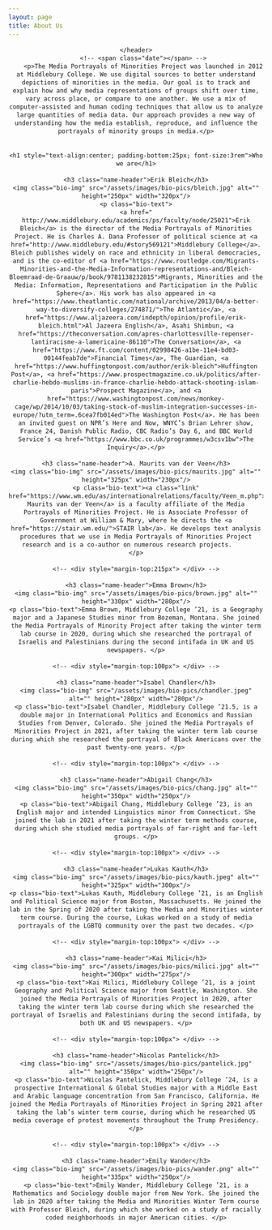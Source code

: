 ```yaml
---
layout: page
title: About Us
---
```

<!-- Global site tag (gtag.js) - Google Analytics -->
<script async src="https://www.googletagmanager.com/gtag/js?id=UA-146764207-1"></script>
<script>
  window.dataLayer = window.dataLayer || [];
  function gtag(){dataLayer.push(arguments);}
  gtag('js', new Date());

  gtag('config', 'UA-146764207-1');
</script>


<!-- Post -->
<section class="post">
    <header class="major">

    </header>
        <!-- <span class="date"></span> -->
        <p>The Media Portrayals of Minorities Project was launched in 2012 at Middlebury College. We use digital sources to better understand depictions of minorities in the media. Our goal is to track and explain how and why media representations of groups shift over time, vary across place, or compare to one another. We use a mix of computer-assisted and human coding techniques that allow us to analyze large quantities of media data. Our approach provides a new way of understanding how the media establish, reproduce, and influence the portrayals of minority groups in media.</p>


    <h1 style="text-align:center; padding-bottom:25px; font-size:3rem">Who we are</h1>

    <h3 class="name-header">Erik Bleich</h3>
    <img class="bio-img" src="/assets/images/bio-pics/bleich.jpg" alt="" height="250px" width="320px"/>
    <p class="bio-text">
    <a href=" http://www.middlebury.edu/academics/ps/faculty/node/25021">Erik Bleich</a> is the director of the Media Portrayals of Minorities Project. He is Charles A. Dana Professor of political science at <a href="http://www.middlebury.edu/#story569121">Middlebury College</a>. Bleich publishes widely on race and ethnicity in liberal democracies, and is the co-editor of <a href="https://www.routledge.com/Migrants-Minorities-and-the-Media-Information-representations-and/Bleich-Bloemraad-de-Graauw/p/book/9781138232815">Migrants, Minorities and the Media: Information, Representations and Participation in the Public Sphere</a>. His work has also appeared in <a href="https://www.theatlantic.com/national/archive/2013/04/a-better-way-to-diversify-colleges/274871/">The Atlantic</a>, <a href="https://www.aljazeera.com/indepth/opinion/profile/erik-bleich.html">Al Jazeera English</a>, Asahi Shimbun, <a href="https://theconversation.com/apres-charlottesville-repenser-lantiracisme-a-lamericaine-86110">The Conversation</a>, <a href="https://www.ft.com/content/02998426-a1be-11e4-bd03-00144feab7de">Financial Times</a>, The Guardian, <a href="https://www.huffingtonpost.com/author/erik-bleich">Huffington Post</a>, <a href="https://www.prospectmagazine.co.uk/politics/after-charlie-hebdo-muslims-in-france-charlie-hebdo-attack-shooting-islam-paris">Prospect Magazine</a>, and <a href="https://www.washingtonpost.com/news/monkey-cage/wp/2014/10/03/taking-stock-of-muslim-integration-successes-in-europe/?utm_term=.6cea7fb014ed">The Washington Post</a>. He has been an invited guest on NPR’s Here and Now, WNYC’s Brian Lehrer show, France 24, Danish Public Radio, CBC Radio’s Day 6, and BBC World Service’s <a href="https://www.bbc.co.uk/programmes/w3csv1bw">The Inquiry</a>.</p>

    <h3 class="name-header">A. Maurits van der Veen</h3>
    <img class="bio-img" src="/assets/images/bio-pics/maurits.jpg" alt="" height="325px" width="230px"/>
    <p class="bio-text"><a class="link" href="https://www.wm.edu/as/internationalrelations/faculty/Veen_m.php">A. Maurits van der Veen</a> is a faculty affiliate of the Media Portrayals of Minorities Project. He is Associate Professor of Government at William & Mary, where he directs the <a href="https://stair.wm.edu/">STAIR lab</a>. He develops text analysis procedures that we use in Media Portrayals of Minorities Project research and is a co-author on numerous research projects.     
    </p>

    <!-- <div style="margin-top:215px"> </div> -->

    <h3 class="name-header">Emma Brown</h3>
    <img class="bio-img" src="/assets/images/bio-pics/brown.jpg" alt="" height="330px" width="280px"/>
    <p class="bio-text">Emma Brown, Middlebury College ’21, is a Geography major and a Japanese Studies minor from Bozeman, Montana. She joined the Media Portrayals of Minority Project after taking the winter term lab course in 2020, during which she researched the portrayal of Israelis and Palestinians during the second intifada in UK and US newspapers. </p>

    <!-- <div style="margin-top:100px"> </div> -->

    <h3 class="name-header">Isabel Chandler</h3>
    <img class="bio-img" src="/assets/images/bio-pics/chandler.jpeg" alt="" height="280px" width="280px"/>
    <p class="bio-text">Isabel Chandler, Middlebury College ’21.5, is a double major in International Politics and Economics and Russian Studies from Denver, Colorado. She joined the Media Portrayals of Minorities Project in 2021, after taking the winter term lab course during which she researched the portrayal of Black Americans over the past twenty-one years. </p>

    <!-- <div style="margin-top:100px"> </div> -->

    <h3 class="name-header">Abigail Chang</h3>
    <img class="bio-img" src="/assets/images/bio-pics/chang.jpg" alt="" height="350px" width="250px"/>
    <p class="bio-text">Abigail Chang, Middlebury College ’23, is an English major and intended Linguistics minor from Connecticut. She joined the lab in 2021 after taking the winter term methods course, during which she studied media portrayals of far-right and far-left groups. </p>

    <!-- <div style="margin-top:100px"> </div> -->

    <h3 class="name-header">Lukas Kauth</h3>
    <img class="bio-img" src="/assets/images/bio-pics/kauth.jpeg" alt="" height="325px" width="300px"/>
    <p class="bio-text">Lukas Kauth, Middlebury College ’21, is an English and Political Science major from Boston, Massachusetts. He joined the lab in the Spring of 2020 after taking the Media and Minorities winter term course. During the course, Lukas worked on a study of media portrayals of the LGBTQ community over the past two decades. </p>

    <!-- <div style="margin-top:100px"> </div> -->

    <h3 class="name-header">Kai Milici</h3>
    <img class="bio-img" src="/assets/images/bio-pics/milici.jpg" alt="" height="300px" width="275px"/>
    <p class="bio-text">Kai Milici, Middlebury College ’21, is a joint Geography and Political Science major from Seattle, Washington. She joined the Media Portrayals of Minorities Project in 2020, after taking the winter term lab course during which she researched the portrayal of Israelis and Palestinians during the second intifada, by both UK and US newspapers. </p>

    <!-- <div style="margin-top:100px"> </div> -->

    <h3 class="name-header">Nicolas Pantelick</h3>
    <img class="bio-img" src="/assets/images/bio-pics/pantelick.jpg" alt="" height="350px" width="250px"/>
    <p class="bio-text">Nicolas Pantelick, Middlebury College ’24, is a prospective International & Global Studies major with a Middle East and Arabic language concentration from San Francisco, California. He joined the Media Portrayals of Minorities Project in Spring 2021 after taking the lab’s winter term course, during which he researched US media coverage of protest movements throughout the Trump Presidency. </p>

    <!-- <div style="margin-top:100px"> </div> -->

    <h3 class="name-header">Emily Wander</h3>
    <img class="bio-img" src="/assets/images/bio-pics/wander.png" alt="" height="335px" width="250px"/>
    <p class="bio-text">Emily Wander, Middlebury College ’21, is a Mathematics and Sociology double major from New York. She joined the lab in 2020 after taking the Media and Minorities Winter Term course with Professor Bleich, during which she worked on a study of racially coded neighborhoods in major American cities. </p>

</section>
